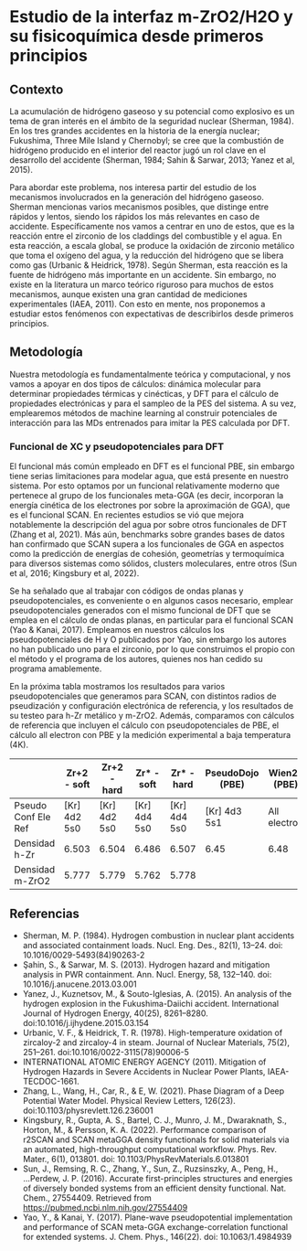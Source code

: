 # Estudio de la interfaz m-ZrO2/H2O y su fisicoquímica desde primeros principios

## Contexto
La acumulación de hidrógeno gaseoso y su potencial como explosivo es un tema de gran interés en el ámbito de la seguridad nuclear (Sherman, 1984). En los tres grandes accidentes en la historia de la energía nuclear; Fukushima, Three Mile Island y Chernobyl; se cree que la combustión de hidrógeno producido en el interior del reactor jugó un rol clave en el desarrollo del accidente (Sherman, 1984; Sahin & Sarwar, 2013; Yanez et al, 2015).

Para abordar este problema, nos interesa partir del estudio de los mecanismos involucrados en la generación del hidrógeno gaseoso. Sherman mencionas varios mecanismos posibles, que distinge entre rápidos y lentos, siendo los rápidos los más relevantes en caso de accidente. Específicamente nos vamos a centrar en uno de estos, que es la reacción entre el zirconio de los claddings del combustible y el agua. En esta reacción, a escala global, se produce la oxidación de zirconio metálico que toma el oxígeno del agua, y la reducción del hidrógeno que se libera como gas (Urbanic & Heidrick, 1978). Según Sherman, esta reacción es la fuente de hidrógeno más importante en un accidente. Sin embargo, no existe en la literatura un marco teórico riguroso para muchos de estos mecanismos, aunque existen una gran cantidad de mediciones experimentales (IAEA, 2011). Con esto en mente, nos proponemos a estudiar estos fenómenos con expectativas de describirlos desde primeros principios.

## Metodología
Nuestra metodología es fundamentalmente teórica y computacional, y nos vamos a apoyar en dos tipos de cálculos: dinámica molecular para determinar propiedades térmicas y cinécticas, y DFT para el cálculo de propiedades electrónicas y para el sampleo de la PES del sistema. A su vez, emplearemos métodos de machine learning al construir potenciales de interacción para las MDs entrenados para imitar la PES calculada por DFT.

### Funcional de XC y pseudopotenciales para DFT
El funcional más común empleado en DFT es el funcional PBE, sin embargo tiene serias limitaciones para modelar agua, que está presente en nuestro sistema. Por esto optamos por un funcional relativamente moderno que pertenece al grupo de los funcionales meta-GGA (es decir, incorporan la energía cinética de los electrones por sobre la aproximación de GGA), que es el funcional SCAN. En recientes estudios se vió que mejora notablemente la descripción del agua por sobre otros funcionales de DFT (Zhang et al, 2021). Más aún, benchmarks sobre grandes bases de datos han confirmado que SCAN supera a los funcionales de GGA en aspectos como la predicción de energías de cohesión, geometrías y termoquímica para diversos sistemas como sólidos, clusters moleculares, entre otros (Sun et al, 2016; Kingsbury et al, 2022).

Se ha señalado que al trabajar con códigos de ondas planas y pseudopotenciales, es conveniente o en algunos casos necesario, emplear pseudopotenciales generados con el mismo funcional de DFT que se emplea en el cálculo de ondas planas, en particular para el funcional SCAN (Yao & Kanai, 2017). Empleamos en nuestros cálculos los pseudopotenciales de H y O publicados por Yao, sin embargo los autores no han publicado uno para el zirconio, por lo que construimos el propio con el método y el programa de los autores, quienes nos han cedido su programa amablemente. 

En la próxima tabla mostramos los resultados para varios pseudopotenciales que generamos para SCAN, con distintos radios de pseudización y configuración electrónica de referencia, y los resultados de su testeo para h-Zr metálico y m-ZrO2. Además, comparamos con cálculos de referencia que incluyen el cálculo con pseudopotenciales de PBE, el cálculo all electron con PBE y la medición experimental a baja temperatura (4K). 

| | Zr+2 - soft |  Zr+2 - hard | Zr* - soft | Zr* - hard | PseudoDojo (PBE) | Wien2k (PBE) | Exp |
| - | --- | --- | --- | --- | --- | --- | --- |
| Pseudo Conf Ele Ref | [Kr] 4d2 5s0 | [Kr] 4d2 5s0 | [Kr] 4d4 5s0 | [Kr] 4d4 5s0 | [Kr] 4d3 5s1 |  All electron | |
| Densidad h-Zr | 6.503 | 6.504 | 6.486 | 6.507 | 6.45 | 6.48 | 6.52 |
| Densidad m-ZrO2 | 5.777 | 5.779 | 5.762 | 5.778 |   |   | 5.78 |


## Referencias
- Sherman, M. P. (1984). Hydrogen combustion in nuclear plant accidents and associated containment loads. Nucl. Eng. Des., 82(1), 13–24. doi: 10.1016/0029-5493(84)90263-2
- Şahin, S., & Sarwar, M. S. (2013). Hydrogen hazard and mitigation analysis in PWR containment. Ann. Nucl. Energy, 58, 132–140. doi: 10.1016/j.anucene.2013.03.001
- Yanez, J., Kuznetsov, M., & Souto-Iglesias, A. (2015). An analysis of the hydrogen explosion in the Fukushima-Daiichi accident. International Journal of Hydrogen Energy, 40(25), 8261–8280. doi:10.1016/j.ijhydene.2015.03.154
- Urbanic, V. F., & Heidrick, T. R. (1978). High-temperature oxidation of zircaloy-2 and zircaloy-4 in steam. Journal of Nuclear Materials, 75(2), 251–261. doi:10.1016/0022-3115(78)90006-5
- INTERNATIONAL ATOMIC ENERGY AGENCY (2011). Mitigation of Hydrogen Hazards in Severe Accidents in Nuclear Power Plants, IAEA-TECDOC-1661.
- Zhang, L., Wang, H., Car, R., & E, W. (2021). Phase Diagram of a Deep Potential Water Model. Physical Review Letters, 126(23). doi:10.1103/physrevlett.126.236001
- Kingsbury, R., Gupta, A. S., Bartel, C. J., Munro, J. M., Dwaraknath, S., Horton, M., & Persson, K. A. (2022). Performance comparison of r2SCAN and SCAN metaGGA density functionals for solid materials via an automated, high-throughput computational workflow. Phys. Rev. Mater., 6(1), 013801. doi: 10.1103/PhysRevMaterials.6.013801
- Sun, J., Remsing, R. C., Zhang, Y., Sun, Z., Ruzsinszky, A., Peng, H., ...Perdew, J. P. (2016). Accurate first-principles structures and energies of diversely bonded systems from an efficient density functional. Nat. Chem., 27554409. Retrieved from https://pubmed.ncbi.nlm.nih.gov/27554409
- Yao, Y., & Kanai, Y. (2017). Plane-wave pseudopotential implementation and performance of SCAN meta-GGA exchange-correlation functional for extended systems. J. Chem. Phys., 146(22). doi: 10.1063/1.4984939
